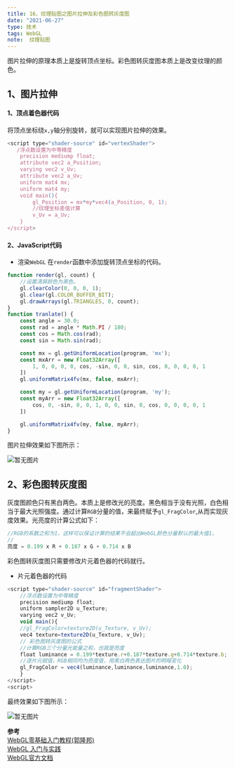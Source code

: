```yaml
---
title: 16、纹理贴图之图片拉伸及彩色图转灰度图
date: "2021-06-27"
type: 技术
tags: WebGL
note:  纹理贴图
---
```


图片拉伸的原理本质上是旋转顶点坐标。彩色图转灰度图本质上是改变纹理的颜色。
## 1、图片拉伸
#### 1、顶点着色器代码
将顶点坐标绕`x,y`轴分别旋转，就可以实现图片拉伸的效果。
```js
<script type="shader-source" id="vertexShader">
   /浮点数设置为中等精度
    precision mediump float;
    attribute vec2 a_Position;
    varying vec2 v_Uv;
    attribute vec2 a_Uv;
    uniform mat4 mx;
    uniform mat4 my;
    void main(){
        gl_Position = mx*my*vec4(a_Position, 0, 1);
        //纹理坐标差值计算
        v_Uv = a_Uv;
    }
</script>
```

#### 2、JavaScript代码

+ 渲染`WebGL`
在`render`函数中添加旋转顶点坐标的代码。
```js
function render(gl, count) {
    //设置清屏颜色为黑色。
    gl.clearColor(0, 0, 0, 1);
    gl.clear(gl.COLOR_BUFFER_BIT);
    gl.drawArrays(gl.TRIANGLES, 0, count);
}
function tranlate() {
    const angle = 30.0;
    const rad = angle * Math.PI / 180;
    const cos = Math.cos(rad);
    const sin = Math.sin(rad);

    const mx = gl.getUniformLocation(program, 'mx');
    const mxArr = new Float32Array([
        1, 0, 0, 0, 0, cos, -sin, 0, 0, sin, cos, 0, 0, 0, 0, 1
    ])
    gl.uniformMatrix4fv(mx, false, mxArr);

    const my = gl.getUniformLocation(program, 'my');
    const myArr = new Float32Array([
        cos, 0, -sin, 0, 0, 1, 0, 0, sin, 0, cos, 0, 0, 0, 0, 1
    ])

    gl.uniformMatrix4fv(my, false, myArr);
}
```
图片拉伸效果如下图所示：

<img src='../../images/webgl-图片拉伸.png' alt='暂无图片'>

## 2、彩色图转灰度图
灰度图颜色只有黑白两色。本质上是修改光的亮度。黑色相当于没有光照，白色相当于最大光照强度。通过计算`RGB`分量的值，来最终赋予`gl_FragColor`,从而实现灰度效果。光亮度的计算公式如下：
```js
//RGB的系数之和为1，这样可以保证计算的结果不会超出WebGL颜色分量默认的最大值1。
//
亮度 = 0.199 x R + 0.187 x G + 0.714 x B
```
彩色图转灰度图只需要修改片元着色器的代码就行。
+ 片元着色器的代码
```js
<script type="shader-source" id="fragmentShader">
    //浮点数设置为中等精度
    precision mediump float;
    uniform sampler2D u_Texture;
    varying vec2 v_Uv;
    void main(){
    //gl_FragColor=texture2D(u_Texture, v_Uv);
    vec4 texture=texture2D(u_Texture, v_Uv);
    // 彩色图转灰度图的公式
    //计算RGB三个分量光能量之和，也就是亮度
    float luminance = 0.199*texture.r+0.187*texture.g+0.714*texture.b;
    //逐片元赋值，RGB相同均为亮度值，用黑白两色表达图片的明暗变化
    gl_FragColor = vec4(luminance,luminance,luminance,1.0); 
    }
</script>
<script>
```
最终效果如下图所示：

<img src='../../images/彩色图转灰度图.png' alt='暂无图片'>


**参考**<br>
[WebGL零基础入门教程(郭隆邦)](http://www.yanhuangxueyuan.com/WebGL/)<br>
[WebGL 入门与实践](https://juejin.cn/book/6844733755580481543/section/6844733755916025869)<br>
[WebGL官方文档](https://developer.mozilla.org/zh-CN/docs/Web/API/WebGLRenderingContext/vertexAttribPointer)<br>
